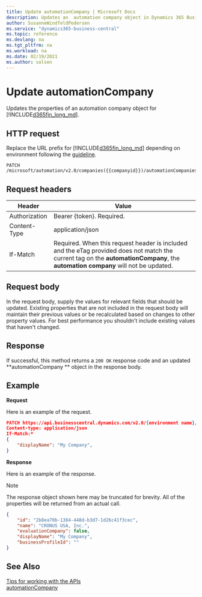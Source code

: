 ```yaml
---
title: Update automationCompany | Microsoft Docs
description: Updates an  automation company object in Dynamics 365 Business Central.
author: SusanneWindfeldPedersen
ms.service: "dynamics365-business-central"
ms.topic: reference
ms.devlang: na
ms.tgt_pltfrm: na
ms.workload: na
ms.date: 02/19/2021
ms.author: solsen
---
```


<!-- NOTE: This article is an auto-generated stub from the metadata file. -->
<!-- The sections marked with an EDIT_IS_REQUIRED require manual editing. -->
# Update automationCompany

Updates the properties of an automation company object for [!INCLUDE[d365fin_long_md](../../includes/d365fin_long_md.md)].

## HTTP request

Replace the URL prefix for [!INCLUDE[d365fin_long_md](../../includes/d365fin_long_md.md)] depending on environment following the [guideline](../../v2.0/endpoints-apis-for-dynamics.md).


```
PATCH /microsoft/automation/v2.0/companies({{companyid}})/automationCompanies({automationCompanyId})
```

## Request headers

|Header|Value|
|------|-----|
|Authorization  |Bearer {token}. Required. |
|Content-Type  |application/json|
|If-Match      |Required. When this request header is included and the eTag provided does not match the current tag on the **automationCompany**, the **automation company** will not be updated. |

## Request body

In the request body, supply the values for relevant fields that should be updated. Existing properties that are not included in the request body will maintain their previous values or be recalculated based on changes to other property values. For best performance you shouldn't include existing values that haven't changed.

## Response

If successful, this method returns a ```200 OK``` response code and an updated **automationCompany ** object in the response body.

## Example

**Request**

Here is an example of the request.
```json
PATCH https://api.businesscentral.dynamics.com/v2.0/{environment name}/api/microsoft/automation/v2.0/companies({companyId})/automationCompanies({automationCompanyId})
Content-type: application/json
If-Match:*
{
    "displayName": "My Company",
}

```

**Response**

Here is an example of the response. 

> [!NOTE]  
>   The response object shown here may be truncated for brevity. All of the properties will be returned from an actual call.

```json
{
    "id": "2b8ea70b-1384-448d-b3d7-1d26c41f3cec",
    "name": "CRONUS USA, Inc.",
    "evaluationCompany": false,
    "displayName": "My Company",
    "businessProfileId": ""
}
```

## See Also

[Tips for working with the APIs](/dynamics365/business-central/dev-itpro/developer/devenv-connect-apps-tips)  
[automationCompany](../resources/dynamics_automationCompany.md)


